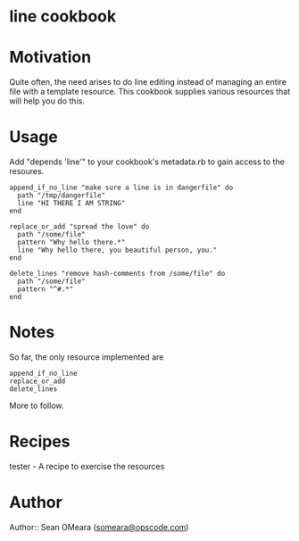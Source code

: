 # line cookbook

# Motivation
Quite often, the need arises to do line editing instead of managing an
entire file with a template resource. This cookbook supplies various 
resources that will help you do this.

# Usage
Add "depends 'line'" to your cookbook's metadata.rb to gain access to
the resoures.

    append_if_no_line "make sure a line is in dangerfile" do
      path "/tmp/dangerfile"
      line "HI THERE I AM STRING"
    end
    
    replace_or_add "spread the love" do
      path "/some/file"
      pattern "Why hello there.*"
      line "Why hello there, you beautiful person, you."
    end

    delete_lines "remove hash-comments from /some/file" do
      path "/some/file"
      pattern "^#.*"
    end

# Notes
So far, the only resource implemented are 

    append_if_no_line
    replace_or_add
    delete_lines

More to follow.

# Recipes
tester -  A recipe to exercise the resources

# Author
Author:: Sean OMeara (<someara@opscode.com>)
